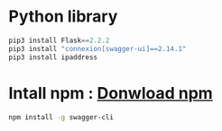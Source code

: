 # Python library
```python
pip3 install Flask==2.2.2
pip3 install "connexion[swagger-ui]==2.14.1"
pip3 install ipaddress
```

# Intall npm : [Donwload npm](https://nodejs.org/en/download/)
```bash
npm install -g swagger-cli
```